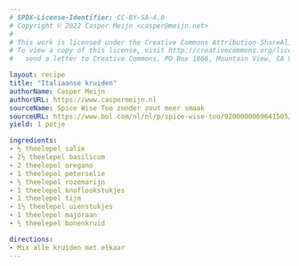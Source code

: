 ```yaml
---
# SPDX-License-Identifier: CC-BY-SA-4.0
# Copyright © 2022 Casper Meijn <casper@meijn.net>
# 
# This work is licensed under the Creative Commons Attribution-ShareAlike 4.0 International License. 
# To view a copy of this license, visit http://creativecommons.org/licenses/by-sa/4.0/ or 
#   send a letter to Creative Commons, PO Box 1866, Mountain View, CA 94042, USA.

layout: recipe
title: "Italiaanse kruiden"
authorName: Casper Meijn
authorURL: https://www.caspermeijn.nl
sourceName: Spice Wise Too zonder zout meer smaak
sourceURL: https://www.bol.com/nl/nl/p/spice-wise-too/9200000069641505/
yield: 1 potje

ingredients:
- ½ theelepel salie
- 2½ theelepel basilicum
- 2 theelepel oregano
- 1 theelepel peterselie
- ½ theelepel rozemarijn
- 1 theelepel knoflookstukjes
- 1 theelepel tijm
- 1½ theelepel uienstukjes
- 1 theelepel majoraan
- ½ theelepel bonenkruid

directions:
- Mix alle kruiden met elkaar
---
```

